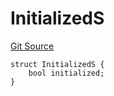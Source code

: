 # InitializedS
[Git Source](https://github.com/thrackle-io/tron/blob/5c20e54658e3206ed81b54d70494bea2d0a0e5dd/src/client/token/handler/diamond/RuleStorage.sol)


```solidity
struct InitializedS {
    bool initialized;
}
```

